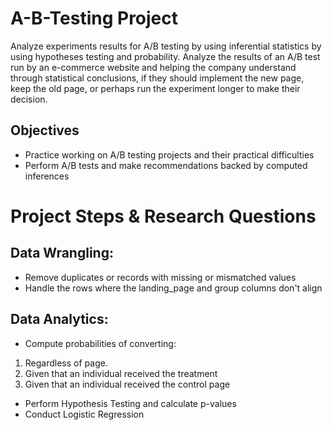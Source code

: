 # A-B-Testing Project

Analyze experiments results for A/B testing by using inferential statistics by using hypotheses testing and probability. Analyze the results of an A/B test run by an e-commerce website and helping the company understand through statistical conclusions, if they should implement the new page, keep the old page, or perhaps run the experiment longer to make their decision.

## Objectives

- Practice working on A/B testing projects and their practical difficulties
- Perform A/B tests and make recommendations backed by computed inferences

# Project Steps & Research Questions

## Data Wrangling:

- Remove duplicates or records with missing or mismatched values
- Handle the rows where the landing_page and group columns don't align

## Data Analytics:

- Compute probabilities of converting:
1. Regardless of page.
2. Given that an individual received the treatment
3. Given that an individual received the control page
-  Perform Hypothesis Testing and calculate p-values
- Conduct Logistic Regression

